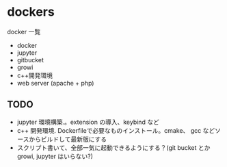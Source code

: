 # dockers

docker 一覧

- docker
- jupyter
- gitbucket
- growi
- c++開発環境
- web server (apache + php)

## TODO

- jupyter 環境構築.。extension の導入、keybind など
- c++ 開発環境. Dockerfileで必要なものインストール。cmake、 gcc などソースからビルドして最新版にする
- スクリプト書いて、全部一気に起動できるようにする？(git bucket とか growi, jupyter はいらない?)
